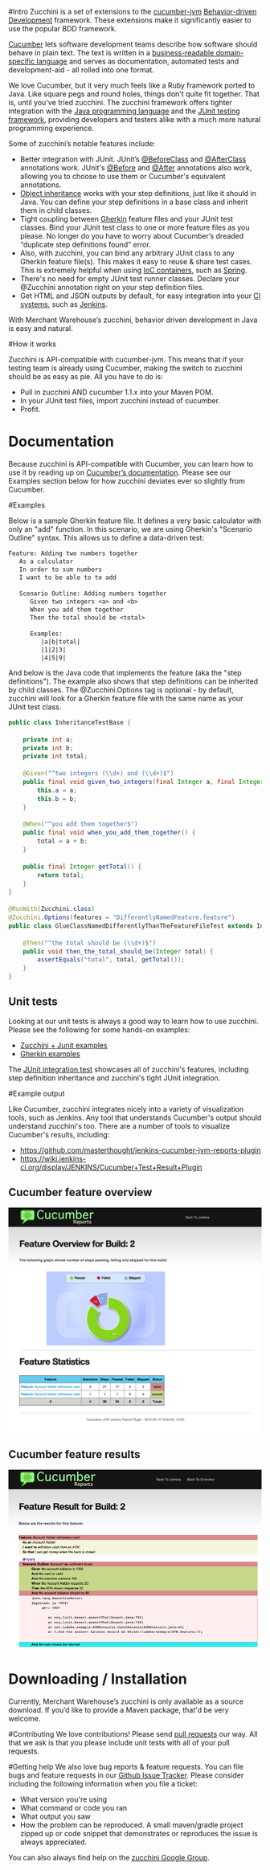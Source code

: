 #Intro
Zucchini is a set of extensions to the [cucumber-jvm](https://github.com/cucumber/cucumber-jvm) [Behavior-driven Development](http://en.wikipedia.org/wiki/Behavior-driven_development) framework. These extensions make it significantly easier to use the popular BDD framework.

[Cucumber](http://cukes.info/) lets software development teams describe how software should behave in plain text. The text is written in a [business-readable domain-specific language](http://www.martinfowler.com/bliki/BusinessReadableDSL.html) and serves as documentation, automated tests and development-aid - all rolled into one format.

We love Cucumber, but it very much feels like a Ruby framework ported to Java. Like square pegs and round holes, things don't quite fit together. That is, until you've tried zucchini. The zucchini framework offers tighter integration with the [Java programming language](http://www.java.com/en/) and the [JUnit testing framework](http://junit.org/), providing developers and testers alike with a much more natural programming experience.

Some of zucchini’s notable features include:
* Better integration with JUnit. JUnit’s [@BeforeClass](http://junit.sourceforge.net/javadoc/org/junit/BeforeClass.html) and [@AfterClass](http://junit.sourceforge.net/javadoc/org/junit/AfterClass.html) annotations work. JUnit's [@Before](http://junit.sourceforge.net/javadoc/org/junit/Before.html) and [@After](http://junit.sourceforge.net/javadoc/org/junit/After.html) annotations also work, allowing you to choose to use them or Cucumber's equivalent annotations.
* [Object inheritance](http://en.wikipedia.org/wiki/Inheritance_(object-oriented_programming)) works with your step definitions, just like it should in Java. You can define your step definitions in a base class and inherit them in child classes.
* Tight coupling between [Gherkin](https://github.com/cucumber/cucumber/wiki/Gherkin) feature files and your JUnit test classes. Bind your JUnit test class to one or more feature files as you please. No longer do you have to worry about Cucumber’s dreaded “duplicate step definitions found” error.
* Also, with zucchini, you can bind any arbitrary JUnit class to any Gherkin feature file(s). This makes it easy to reuse & share test cases. This is extremely helpful when using [IoC containers](http://en.wikipedia.org/wiki/Inversion_of_control), such as [Spring](http://spring.io/).
* There's no need for empty JUnit test runner classes. Declare your @Zucchini annotation right on your step definition files.
* Get HTML and JSON outputs by default, for easy integration into your [CI systems](http://en.wikipedia.org/wiki/Continuous_integration), such as [Jenkins](http://jenkins-ci.org/).

With Merchant Warehouse’s zucchini, behavior driven development in Java is easy and natural.

#How it works

Zucchini is API-compatible with cucumber-jvm. This means that if your testing team is already using Cucumber, making the switch to zucchini should be as easy as pie. All you have to do is:
- Pull in zucchini AND cucumber 1.1.x into your Maven POM.
- In your JUnit test files, import zucchini instead of cucumber.
- Profit.

# Documentation

Because zucchini is API-compatible with Cucumber, you can learn how to use it by reading up on [Cucumber’s documentation](http://cukes.info/platforms.html). Please see our Examples section below for how zucchini deviates ever so slightly from Cucumber.

#Examples

Below is a sample Gherkin feature file. It defines a very basic calculator with only an "add" function. In this scenario, we are using Gherkin's "Scenario Outline" syntax. This allows us to define a data-driven test:

```cucumber
Feature: Adding two numbers together
   As a calculator
   In order to sum numbers
   I want to be able to to add

   Scenario Outline: Adding numbers together
      Given two integers <a> and <b>
      When you add them together
      Then the total should be <total>

      Examples:
         |a|b|total|
         |1|2|3|
         |4|5|9|
```

And below is the Java code that implements the feature (aka the "step definitions"). The example also shows that step definitions can be inherited by child classes. The @Zucchini.Options tag is optional - by default, zucchini will look for a Gherkin feature file with the same name as your JUnit test class.

```java
public class InheritanceTestBase {

    private int a;
    private int b;
    private int total;

    @Given("^two integers (\\d+) and (\\d+)$")
    public final void given_two_integers(final Integer a, final Integer b) {
        this.a = a;
        this.b = b;
    }

    @When("^you add them together$")
    public final void when_you_add_them_together() {
        total = a + b;
    }

    public final Integer getTotal() {
        return total;
    }
}

@RunWith(Zucchini.class)
@Zucchini.Options(features = "DifferentlyNamedFeature.feature")
public class GlueClassNamedDifferentlyThanTheFeatureFileTest extends InheritanceTestBase {

    @Then("^the total should be (\\d+)$")
    public void then_the_total_should_be(Integer total) {
        assertEquals("total", total, getTotal());
    }
}
```

## Unit tests

Looking at our unit tests is always a good way to learn how to use zucchini. Please see the following for some hands-on examples:

* [Zucchini + Junit examples](src/test/java/com/merchantwarehouse/zucchini)
* [Gherkin examples](src/test/resources/com/merchantwarehouse/zucchini)

The [JUnit integration test](src/test/java/com/merchantwarehouse/zucchini/JunitIntegrationTest.java) showcases all of zucchini's features, including step definition inheritance and zucchini's tight JUnit integration.

#Example output

Like Cucumber, zucchini integrates nicely into a variety of visualization tools, such as Jenkins. Any tool that understands Cucumber's output should understand zucchini's too. There are a number of tools to visualize Cucumber's results, including:

* https://github.com/masterthought/jenkins-cucumber-jvm-reports-plugin
* https://wiki.jenkins-ci.org/display/JENKINS/Cucumber+Test+Result+Plugin

## Cucumber feature overview
![cucumber feature overview, using jenkins' cucumber jvm reports plugin](.README/CucumberFeatureOverview.png)

## Cucumber feature results
![cucumber feature results, using jenkins' cucumber jvm reports plugin](.README/CucumberFeatureResult.png)
 
 
# Downloading / Installation
Currently, Merchant Warehouse’s zucchini is only available as a source download. If you’d like to provide a Maven package, that'd be very welcome.

#Contributing
We love contributions! Please send [pull requests](https://help.github.com/articles/using-pull-requests) our way. All that we ask is that you please include unit tests with all of your pull requests.

#Getting help
We also love bug reports & feature requests. You can file bugs and feature requests in our [Github Issue Tracker](https://github.com/merchantwarehouse/zucchini/issues). Please consider including the following information when you file a ticket:
* What version you're using
* What command or code you ran
* What output you saw
* How the problem can be reproduced. A small maven/gradle project zipped up or code snippet that demonstrates or reproduces the issue is always appreciated.

You can also always find help on the [zucchini Google Group](https://groups.google.com/forum/#!forum/zucchini-bdd).
